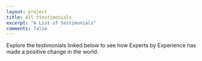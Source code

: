 ```yaml
---
layout: project
title: All ttestimonials
excerpt: "A List of testimonials"
comments: false
---
```


Explore the testimonials linked below to see how Experts by Experience has made a positive change in the world.
